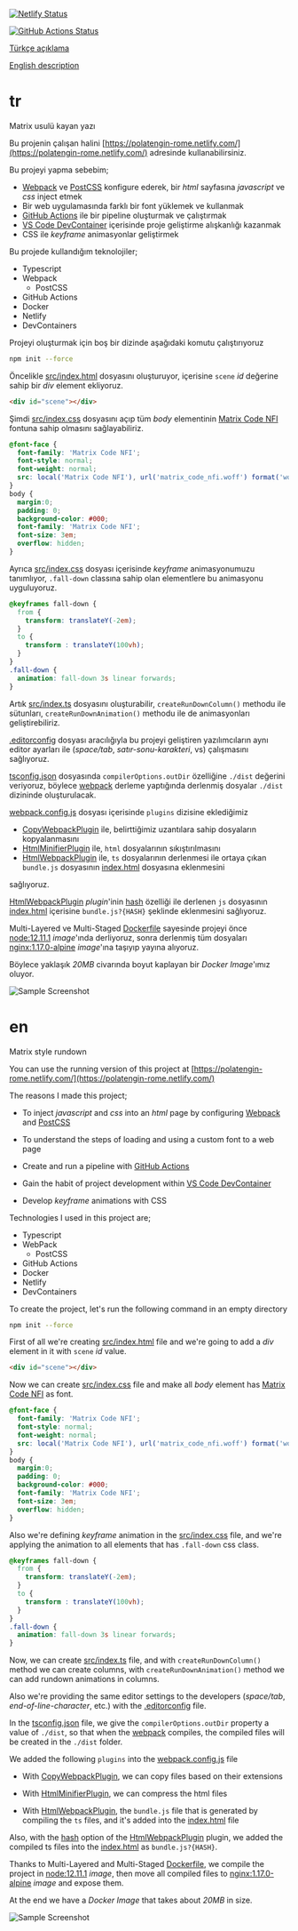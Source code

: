 [![Netlify Status](https://api.netlify.com/api/v1/badges/283de46b-13c3-4b86-92fe-2fa96057cf6c/deploy-status)](https://app.netlify.com/sites/polatengin-rome/deploys)

[![GitHub Actions Status](https://github.com/polatengin/rome/workflows/Build%20and%20Publish/badge.svg)](https://github.com/polatengin/rome/workflows/ci-and-cd)

[Türkçe açıklama](#tr)

[English description](#en)

# tr

Matrix usulü kayan yazı

Bu projenin çalışan halini [https://polatengin-rome.netlify.com/](https://polatengin-rome.netlify.com/) adresinde kullanabilirsiniz.

Bu projeyi yapma sebebim;

* [Webpack](https://github.com/webpack/webpack) ve [PostCSS](https://github.com/postcss/postcss) konfigure ederek, bir _html_ sayfasına _javascript_ ve _css_ inject etmek
* Bir web uygulamasında farklı bir font yüklemek ve kullanmak
* [GitHub Actions](https://github.com/features/actions) ile bir pipeline oluşturmak ve çalıştırmak
* [VS Code DevContainer](https://code.visualstudio.com/docs/remote/containers) içerisinde proje geliştirme alışkanlığı kazanmak
* CSS ile _keyframe_ animasyonlar geliştirmek

Bu projede kullandığım teknolojiler;

* Typescript
* Webpack
  * PostCSS
* GitHub Actions
* Docker
* Netlify
* DevContainers

Projeyi oluşturmak için boş bir dizinde aşağıdaki komutu çalıştırıyoruz

```bash
npm init --force
```

Öncelikle [src/index.html](./src/index.html) dosyasını oluşturuyor, içerisine `scene` _id_ değerine sahip bir _div_ element ekliyoruz.

```html
<div id="scene"></div>
```

Şimdi [src/index.css](./src/index.css) dosyasını açıp tüm _body_ elementinin [Matrix Code NFI](https://www.cufonfonts.com/font/matrix-code-nfi) fontuna sahip olmasını sağlayabiliriz.

```css
@font-face {
  font-family: 'Matrix Code NFI';
  font-style: normal;
  font-weight: normal;
  src: local('Matrix Code NFI'), url('matrix_code_nfi.woff') format('woff');
}
body {
  margin:0;
  padding: 0;
  background-color: #000;
  font-family: 'Matrix Code NFI';
  font-size: 3em;
  overflow: hidden;
}
```

Ayrıca [src/index.css](./src/index.css) dosyası içerisinde _keyframe_ animasyonumuzu tanımlıyor, `.fall-down` classına sahip olan elementlere bu animasyonu uyguluyoruz.

```css
@keyframes fall-down {
  from {
    transform: translateY(-2em);
  }
  to {
    transform : translateY(100vh);
  }
}
.fall-down {
  animation: fall-down 3s linear forwards;
}
```

Artık [src/index.ts](./src/index.ts) dosyasını oluşturabilir, `createRunDownColumn()` methodu ile sütunları, `createRunDownAnimation()` methodu ile de animasyonları geliştirebiliriz.

[.editorconfig](./.editorconfig) dosyası aracılığıyla bu projeyi geliştiren yazılımcıların aynı editor ayarları ile (_space/tab_, _satır-sonu-karakteri_, vs) çalışmasını sağlıyoruz.

[tsconfig.json](./tsconfig.json) dosyasında `compilerOptions.outDir` özelliğine `./dist` değerini veriyoruz, böylece [webpack](https://webpack.js.org/) derleme yaptığında derlenmiş dosyalar `./dist` dizininde oluşturulacak.

[webpack.config.js](./webpack.config.js) dosyası içerisinde `plugins` dizisine eklediğimiz

* [CopyWebpackPlugin](https://webpack.js.org/plugins/copy-webpack-plugin/) ile, belirttiğimiz uzantılara sahip dosyaların kopyalanmasını
* [HtmlMinifierPlugin](https://www.npmjs.com/package/html-minifier-webpack-plugin) ile, `html` dosyalarının sıkıştırılmasını
* [HtmlWebpackPlugin](https://webpack.js.org/plugins/html-webpack-plugin/) ile, `ts` dosyalarının derlenmesi ile ortaya çıkan `bundle.js` dosyasının [index.html](./src/index.html) dosyasına eklenmesini

sağlıyoruz.

[HtmlWebpackPlugin](https://webpack.js.org/plugins/html-webpack-plugin/) _plugin_'inin [hash](https://github.com/jantimon/html-webpack-plugin#options) özelliği ile derlenen `js` dosyasının [index.html](./src/index.html) içerisine `bundle.js?{HASH}` şeklinde eklenmesini sağlıyoruz.

Multi-Layered ve Multi-Staged [Dockerfile](./Dockerfile) sayesinde projeyi önce [node:12.11.1](https://hub.docker.com/_/node/) _image_'ında derliyoruz, sonra derlenmiş tüm dosyaları [nginx:1.17.0-alpine](https://hub.docker.com/_/nginx/) _image_'ına taşıyıp yayına alıyoruz.

Böylece yaklaşık _20MB_ civarında boyut kaplayan bir _Docker Image_'ımız oluyor.

![Sample Screenshot](https://media.giphy.com/media/Yr0U11wGZk5wqnQePt/giphy.gif "Sample Screenshot")

# en

Matrix style rundown

You can use the running version of this project at [https://polatengin-rome.netlify.com/](https://polatengin-rome.netlify.com/)

The reasons I made this project;

* To inject _javascript_ and _css_ into an _html_ page by configuring [Webpack](https://github.com/webpack/webpack) and [PostCSS](https://github.com/postcss/postcss)

* To understand the steps of loading and using a custom font to a web page

* Create and run a pipeline with [GitHub Actions](https://github.com/features/actions)

* Gain the habit of project development within [VS Code DevContainer](https://code.visualstudio.com/docs/remote/containers)

* Develop _keyframe_ animations with CSS

Technologies I used in this project are;

* Typescript
* WebPack
  * PostCSS
* GitHub Actions
* Docker
* Netlify
* DevContainers

To create the project, let's run the following command in an empty directory

```bash
npm init --force
```

First of all we're creating [src/index.html](./src/index.html) file and we're going to add a _div_ element in it with `scene` _id_ value.

```html
<div id="scene"></div>
```

Now we can create [src/index.css](./src/index.css) file and make all _body_ element has [Matrix Code NFI](https://www.cufonfonts.com/font/matrix-code-nfi) as font.

```css
@font-face {
  font-family: 'Matrix Code NFI';
  font-style: normal;
  font-weight: normal;
  src: local('Matrix Code NFI'), url('matrix_code_nfi.woff') format('woff');
}
body {
  margin:0;
  padding: 0;
  background-color: #000;
  font-family: 'Matrix Code NFI';
  font-size: 3em;
  overflow: hidden;
}
```

Also we're defining _keyframe_ animation in the [src/index.css](./src/index.css) file, and we're applying the animation to all elements that has `.fall-down` css class.

```css
@keyframes fall-down {
  from {
    transform: translateY(-2em);
  }
  to {
    transform : translateY(100vh);
  }
}
.fall-down {
  animation: fall-down 3s linear forwards;
}
```

Now, we can create [src/index.ts](./src/index.ts) file, and with `createRunDownColumn()` method we can create columns, with `createRunDownAnimation()` method we can add rundown animations in columns.

Also we're providing the same editor settings to the developers (_space/tab_, _end-of-line-character_, etc.) with the [.editorconfig](./.editorconfig) file.

In the [tsconfig.json](./tsconfig.json) file, we give the `compilerOptions.outDir` property a value of `./dist`, so that when the [webpack](https://webpack.js.org/) compiles, the compiled files will be created in the `./dist` folder.

We added the following `plugins` into the [webpack.config.js](./webpack.config.js) file

* With [CopyWebpackPlugin](https://webpack.js.org/plugins/copy-webpack-plugin/), we can copy files based on their extensions

* With [HtmlMinifierPlugin](https://www.npmjs.com/package/html-minifier-webpack-plugin), we can compress the html files

* With [HtmlWebpackPlugin](https://webpack.js.org/plugins/html-webpack-plugin/), the `bundle.js` file that is generated by compiling the `ts` files, and it's added into the [index.html](./src/index.html) file

Also, with the [hash](https://github.com/jantimon/html-webpack-plugin#options) option of the [HtmlWebpackPlugin](https://webpack.js.org/plugins/html-webpack-plugin/) plugin, we added the compiled ts files into the [index.html](./src/index.html) as `bundle.js?{HASH}`.

Thanks to Multi-Layered and Multi-Staged [Dockerfile](./Dockerfile), we compile the project in [node:12.11.1](https://hub.docker.com/_/node/) _image_, then move all compiled files to [nginx:1.17.0-alpine](https://hub.docker.com/_/nginx/) _image_ and expose them.

At the end we have a _Docker Image_ that takes about _20MB_ in size.

![Sample Screenshot](https://media.giphy.com/media/Yr0U11wGZk5wqnQePt/giphy.gif "Sample Screenshot")
